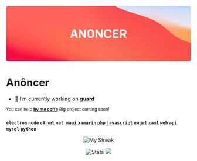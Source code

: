 <img src="./git-bg.png"/>


<h1>Anôncer</h1>

- 🔭  I’m currently working on [**guard**](https://github.com/AN0NCER/guard)

<sup>You can help [**by me coffe**](https://ko-fi.com/anoncer) </sup><sup>Big project coming soon!</sup>

**`electron` `node` `c#` `net` `net maui` `xamarin` `php` `javascript` `nuget` `xaml` `web` `api` `mysql` `python`**

<p align="center">
<picture>
  <source media="(prefers-color-scheme: dark)" srcset="http://github-readme-streak-stats.herokuapp.com?user=AN0NCER&theme=dark&hide_border=true&background=DD272700">
  <img alt="My Streak" src="http://github-readme-streak-stats.herokuapp.com?user=AN0NCER&hide_border=true">
</picture>
</p>
<div align="center">
  <picture>
    <source media="(prefers-color-scheme: dark)" srcset="https://github-readme-stats.vercel.app/api?username=an0ncer&show_icons=true&bg_color=DD272700&hide_border=true&theme=dark">
        <img alt="Stats" src="https://github-readme-stats.vercel.app/api?username=an0ncer&show_icons=true&bg_color=DD272700&hide_border=true" width="50%" >
  </picture>
  <picture>
  <source media="(prefers-color-scheme: dark)" srcset="https://github-readme-stats.vercel.app/api/top-langs/?username=an0ncer&layout=compact&hide_border=true&bg_color=DD272700&theme=dark">
  <img src="https://github-readme-stats.vercel.app/api/top-langs/?username=an0ncer&layout=compact&hide_border=true" width="35%" />
  </picture>
</div>
